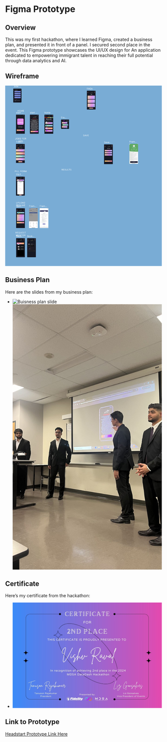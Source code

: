 # Figma Prototype

## Overview
This was my first hackathon, where I learned Figma, created a business plan, and presented it in front of a panel. I secured second place in the event. This Figma prototype showcases the UI/UX design for An application dedicated to empowering immigrant talent in reaching their full potential through data analytics and AI.

## Wireframe
![Wireframe](WireFrame.png) 

## Business Plan
Here are the slides from my business plan:
- ![Buisness plan slide ](https://www.canva.com/design/DAF_f2maLeg/EtrGX4N8Hxt7ScsA8f8wgA/view?utm_content=DAF_f2maLeg&utm_campaign=designshare&utm_medium=link2&utm_source=uniquelinks&utlId=h5cbc0ab415)
![presentation](presentation.jpg) 

## Certificate
Here’s my certificate from the hackathon:
- ![Hackathon Certificate](Certificate.jpeg)  

## Link to Prototype
[Headstart Prototype Link Here](https://www.figma.com/proto/cr9EGc3cyrNPc7galadGhD/Headstart-(Copy)?node-id=592-624&t=sgw1fwNVD8OLQb5U-1)

